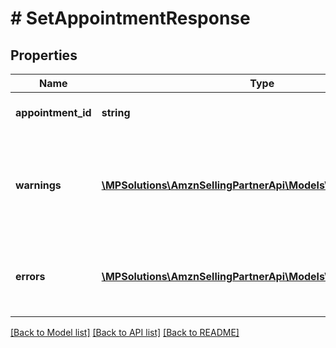 # # SetAppointmentResponse

## Properties

Name | Type | Description | Notes
------------ | ------------- | ------------- | -------------
**appointment_id** | **string** | The appointment identifier. | [optional]
**warnings** | [**\MPSolutions\AmznSellingPartnerApi\Models\Services\Warning[]**](Warning.md) | A list of warnings returned in the sucessful execution response of an API request. | [optional]
**errors** | [**\MPSolutions\AmznSellingPartnerApi\Models\Services\Error[]**](Error.md) | A list of error responses returned when a request is unsuccessful. | [optional]

[[Back to Model list]](../../README.md#models) [[Back to API list]](../../README.md#endpoints) [[Back to README]](../../README.md)
